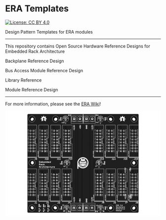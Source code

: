 # ERA Templates #

[![License: CC BY 4.0](https://img.shields.io/badge/License-CC%20BY%204.0-lightgrey.svg)](https://creativecommons.org/licenses/by/4.0/)


Design Pattern Templates for ERA modules

-----------------------------------------------------

This repository contains Open Source Hardware Reference Designs for Embedded Rack Architecture

Backplane Reference Design

Bus Access Module Reference Design

Library Reference

Module Reference Design

-----------------------------------------------------

For more information, please see the [ERA Wiki](https://github.com/patternagents/ERA/wiki)!


![ERA Backplane Reference Design](https://github.com/patternagents/ERA/blob/master/revisions/Backplane_Reference_R2_0/images/Backplane_Reference_R2_0_top.png)